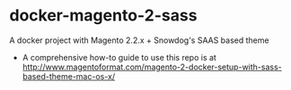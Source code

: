 # docker-magento-2-sass
A docker project with Magento 2.2.x + Snowdog's SAAS based theme

- A comprehensive how-to guide to use this repo is at 
http://www.magentoformat.com/magento-2-docker-setup-with-sass-based-theme-mac-os-x/
